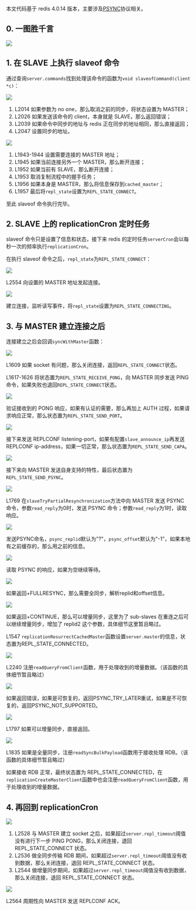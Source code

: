 本文代码基于 redis 4.0.14 版本，主要涉及[PSYNC](http://antirez.com/news/47)协议相关。

## 0. 一图胜千言
![](./assets/648322-df84f76ddd30b3b5.jpg)


## 1. 在 SLAVE 上执行 slaveof 命令

通过查询`server.commands`找到处理该命令的函数为`void slaveofCommand(client *c)`：

![](./assets/648322-99a890bc10c89c8f.png)

1. L2014 如果参数为 no one，那么取消之前的同步，将状态设置为 MASTER；
2. L2026 如果发送该命令的 client，本身就是 SLAVE，那么返回错误；
3. L2039 如果命令中同步的地址与 redis 正在同步的地址相同，那么直接返回；
4. L2047 设置同步的地址。

![](./assets/648322-40ba69bc37042be1.png)

1. L1943-1944 设置需要连接的 MASTER 地址；
2. L1945 如果当前连接另外一个 MASTER，那么断开连接；
3. L1952 如果当前有 SLAVE，那么断开连接；
4. L1953 取消复制流程中的握手任务；
5. L1956 如果本身是 MASTER，那么将信息保存到`cached_master`；
6. L1957 最后将`repl_state`设置为`REPL_STATE_CONNECT`。

至此 slaveof 命令执行完毕。

## 2. SLAVE 上的 replicationCron 定时任务

slaveof 命令只是设置了信息和状态，接下来 redis 的定时任务`serverCron`会以每秒一次的频率执行`replicationCron`。

在执行 slaveof 命令之后，`repl_state`为`REPL_STATE_CONNECT`：

![](./assets/648322-45defa085e4a8128.png)

L2554 向设置的 MASTER 地址发起连接。

![](./assets/648322-65e013d3b86712e4.png)

建立连接，监听读写事件，将`repl_state`设置为`REPL_STATE_CONNECTING`。

## 3. 与 MASTER 建立连接之后

连接建立之后会回调`syncWithMaster`函数：

![](./assets/648322-a37f49acc8f08599.png)

L1609 如果 socket 有问题，那么关闭连接，返回`REPL_STATE_CONNECT`状态。

L1617-1626 将状态置为`REPL_STATE_RECEIVE_PONG`，向 MASTER 同步发送 PING 命令，如果失败也退回`REPL_STATE_CONNECT`状态。

![](./assets/648322-fc4781e95e6bbaad.png)

验证接收到的 PONG 响应，如果有认证的需要，那么再加上 AUTH 过程，如果请求响应正常，那么状态置为`REPL_STATE_SEND_PORT`。

![](./assets/648322-776db655940c6e4b.png)

接下来发送 REPLCONF listening-port，如果有配置`slave_announce_ip`再发送 REPLCONF ip-address，如果一切正常，那么状态置为`REPL_STATE_SEND_CAPA`。

![](./assets/648322-0365ec40ae427392.png)

接下来向 MASTER 发送自身支持的特性，最后状态置为`REPL_STATE_SEND_PSYNC`。

![](./assets/648322-9e5d214b702f09cc.png)

L1769 在`slaveTryPartialResynchronization`方法中向 MASTER 发送 PSYNC 命令，参数`read_reply`为0时，发送 PSYNC 命令；参数`read_reply`为1时，读取响应。

![](./assets/648322-2a36b3d6d68c3b42.png)

发送PSYNC命名，`psync_replid`默认为"?"，`psync_offset`默认为"-1"，如果本地有之前缓存的，那么用之前的信息。

![](./assets/648322-05bba3c8057da99e.png)

读取 PSYNC 的响应，如果为空继续等待。

![](./assets/648322-e1a30e74496b2421.png)

如果返回+FULLRESYNC，那么需要全同步，解析replid和offset信息。

![](./assets/648322-4d682a9efd00e960.png)

如果返回+CONTINUE，那么可以增量同步，这里为了 sub-slaves 在重连之后可以继续增量同步，增加了 replid2 这个参数，具体细节这里暂且略过。

L1547 `replicationResurrectCachedMaster`函数设置`server.master`的信息，状态置为REPL_STATE_CONNECTED。

![](./assets/648322-a91f63d4f0db2518.png)

L2240 注册`readQueryFromClient`函数，用于处理收到的增量数据。（该函数的具体细节暂且略过）

![](./assets/648322-821a2ab1ad87d070.png)

如果返回错误，如果是可恢复的，返回PSYNC_TRY_LATER重试，如果是不可恢复的，返回PSYNC_NOT_SUPPORTED。

![](./assets/648322-8777fd8366bbe39b.png)

L1797 如果可以增量同步，直接返回。

![](./assets/648322-33026f30b9e57aa5.png)

L1835 如果是全量同步，注册`readSyncBulkPayload`函数用于接收处理 RDB。（该函数的具体细节暂且略过）

如果接收 RDB 正常，最终状态置为 REPL_STATE_CONNECTED，在`replicationCreateMasterClient`函数中也会注册`readQueryFromClient`函数，用于处理收到的增量数据。

## 4. 再回到 replicationCron

![](./assets/648322-f9f8845ea80d393c.png)

1. L2528 与 MASTER 建立 socket 之后，如果超过`server.repl_timeout`阈值没有进行下一步 PING PONG，那么关闭连接，退回 REPL_STATE_CONNECT 状态。
2. L2536 做全同步传输 RDB 期间，如果超过`server.repl_timeout`阈值没有收到数据，那么关闭连接，退回 REPL_STATE_CONNECT 状态。
3. L2544 做增量同步期间，如果超过`server.repl_timeout`阈值没有收到数据，那么关闭连接，退回 REPL_STATE_CONNECT 状态。

![](./assets/648322-9c33656db1245350.png)

L2564 周期性向 MASTER 发送 REPLCONF ACK。

